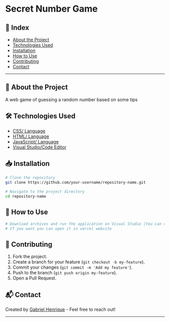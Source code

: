 # Secret Number Game

## 📌 Index

- [About the Project](#-about-the-project)
- [Technologies Used](#-technologies-used)
- [Installation](#-installation)
- [How to Use](#-how-to-use)
- [Contributing](#-contributing)
- [Contact](#-contact)

---

## 🚀 About the Project

A web game of guessing a random number based on some tips

## 🛠 Technologies Used

- [CSS/ Language](https://developer.mozilla.org/pt-BR/docs/Web/CSS)
- [HTML/ Language](https://developer.mozilla.org/pt-BR/docs/Web/HTML)
- [JavaScript/ Language](https://developer.mozilla.org/pt-BR/docs/Web/JavaScript)
- [Visual Studio/Code Editor](https://visualstudio.microsoft.com/pt-br/downloads/)

## 📥 Installation

```bash
# Clone the repository
git clone https://github.com/your-username/repository-name.git

# Navigate to the project directory
cd repository-name

```

## 🚀 How to Use

```bash
# Download archives and run the application on Visual Studio (You can use live server extension to make it refresh automatically)
# If you want you can open it in vercel website
```

## 🤝 Contributing

1. Fork the project.
2. Create a branch for your feature (`git checkout -b my-feature`).
3. Commit your changes (`git commit -m 'Add my feature'`).
4. Push to the branch (`git push origin my-feature`).
5. Open a Pull Request.

## 📬 Contact

Created by [Gabriel Henrique](https://github.com/GabrielCNovaesDev) - Feel free to reach out!

---
